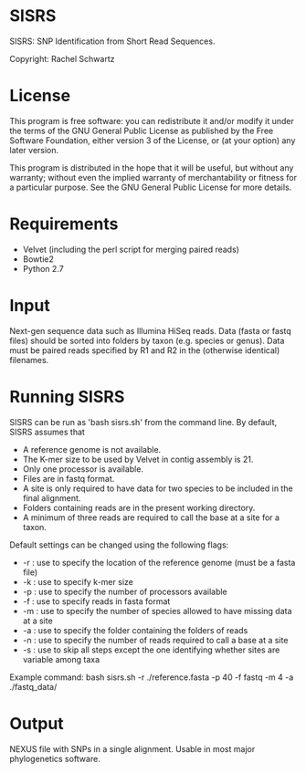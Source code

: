 
SISRS
=====

SISRS: SNP Identification from Short Read Sequences.

Copyright: Rachel Schwartz

License
=======

This program is free software: you can redistribute it and/or modify it under the terms of the GNU General Public License as published by the Free Software Foundation, either version 3 of the License, or (at your option) any later version.

This program is distributed in the hope that it will be useful, but without any warranty; without even the implied warranty of merchantability or fitness for a particular purpose. See the GNU General Public License for more details.

Requirements
============

* Velvet (including the perl script for merging paired reads)
* Bowtie2
* Python 2.7

Input
=====

Next-gen sequence data such as Illumina HiSeq reads.
Data (fasta or fastq files) should be sorted into folders by taxon (e.g. species or genus).
Data must be paired reads specified by R1 and R2 in the (otherwise identical) filenames.

Running SISRS
=============

SISRS can be run as 'bash sisrs.sh' from the command line. By default, SISRS assumes that
* A reference genome is not available.
* The K-mer size to be used by Velvet in contig assembly is 21.
* Only one processor is available.
* Files are in fastq format.
* A site is only required to have data for two species to be included in the final alignment.
* Folders containing reads are in the present working directory.
* A minimum of three reads are required to call the base at a site for a taxon.

Default settings can be changed using the following flags:
* -r : use to specify the location of the reference genome (must be a fasta file)
* -k : use to specify k-mer size
* -p : use to specify the number of processors available
* -f : use to specify reads in fasta format
* -m : use to specify the number of species allowed to have missing data at a site
* -a : use to specify the folder containing the folders of reads
* -n : use to specify the number of reads required to call a base at a site
* -s : use to skip all steps except the one identifying whether sites are variable among taxa

Example command: bash sisrs.sh -r ./reference.fasta -p 40 -f fastq -m 4 -a ./fastq_data/

Output
======

NEXUS file with SNPs in a single alignment. Usable in most major phylogenetics software.
